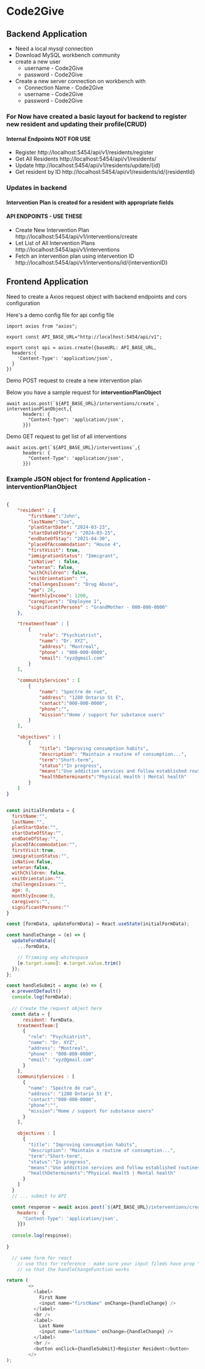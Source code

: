 # Code2Give

## Backend Application

- Need a local mysql connection
- Download MySQL workbench community 
- create a new user 
    * username - Code2Give
    * password - Code2Give
- Create a new server connection on workbench with
    * Connection Name - Code2Give
    * username - Code2Give
    * password - Code2Give


### For Now have created a basic layout for backend to register new resident and updating their profile(CRUD)
#### Internal Endpoints NOT FOR USE
- Register 
http://localhost:5454/api/v1/residents/register
- Get All Residents
http://localhost:5454/api/v1/residents/
- Update 
http://localhost:5454/api/v1/residents/update/{id}
- Get resident by ID
http://localhost:5454/api/v1/residents/id/{residentId}


### Updates in backend
#### Intervention Plan is created for a resident with appropriate fields
#### API ENDPOINTS - USE THESE

- Create New Intervention Plan 
http://localhost:5454/api/v1/interventions/create
- Let List of All Intervention Plans  
http://localhost:5454/api/v1/interventions
- Fetch an intervention plan using intervention ID
http://localhost:5454/api/v1/interventions/id/{interventionID}


## Frontend Application

Need to create a Axios request object with backend endpoints and cors configuration

Here's a demo config file for api config file

```
import axios from "axios";

export const API_BASE_URL="http://localhost:5454/api/v1";

export const api = axios.create({baseURL: API_BASE_URL,
  headers:{
    'Content-Type': 'application/json',
  }
})
```

Demo POST request to create a new intervention plan

Below you have a sample request for **interventionPlanObject** 
```
await axios.post(`${API_BASE_URL}/interventions/create`, interventionPlanObject,{
      headers: {
        "Content-Type": 'application/json',
      }})
```

Demo GET request to get list of all interventions
```
await axios.get(`${API_BASE_URL}/interventions`,{
      headers: {
        "Content-Type": 'application/json',
      }})
```

### Example JSON object for frontend Application - interventionPlanObject

```json

{
    "resident" : {
        "firstName":"John",
        "lastName":"Doe",
        "planStartDate": "2024-03-23",
        "startDateOfStay": "2024-03-25",
        "endDateOfStay": "2021-04-30",
        "placeOfAccommodation": "House 4",
        "firstVisit": true,
        "immigrationStatus": "Immigrant",
        "isNative" : false,
        "veteran": false,
        "withChildren": false,
        "exitOrientation": "",
        "challengesIssues": "Drug Abuse",
        "age": 24,
        "monthlyIncome": 1200,
        "caregivers": "Employee 1",
        "significantPersons" : "GrandMother - 000-000-0000" 
    },

    "treatmentTeam" : [
        {
            "role": "Psychiatrist",
            "name": "Dr. XYZ",
            "address": "Montreal",
            "phone" : "000-000-0000",
            "email": "xyz@gmail.com"
        }
    ],

    "communityServices" : [
        {
            "name": "Spectre de rue",
            "address": "1280 Ontario St E",
            "contact":"000-000-0000",
            "phone":"",
            "mission":"Home / support for substance users"
        }
    ],

    "objectives" : [
        {
            "title": "Improving consumption habits",
            "description": "Maintain a routine of consumption...",
            "term":"Short-term",
            "status":"In progress",
            "means":"Use addiction services and follow established routines (average 4 injections per day)",
            "healthDeterminants":"Physical Health | Mental health"
        }
    ]
}
```
```javascript

const initialFormData = {
  firstName:"",
  lastName:"",
  planStartDate:"",
  startDateOfStay:"",
  endDateOfStay:"",
  placeOfAccommodation:"",
  firstVisit:true,
  immigrationStatus:"",
  isNative:false,
  veteran:false,
  withChildren: false,
  exitOrientation:"",
  challengesIssues:"",
  age: 0,
  monthlyIncome:0,
  caregivers:"",
  significantPersons:""
}

const [formData, updateFormData] = React.useState(initialFormData);

const handleChange = (e) => {
  updateFormData({
    ...formData,

    // Trimming any whitespace
    [e.target.name]: e.target.value.trim()
  });
};

const handleSubmit = async (e) => {
  e.preventDefault()
  console.log(formData);
  
  // Create the request object here
  const data = {
      resident: formData,
    treatmentTeam:[
      {
        "role": "Psychiatrist",
        "name": "Dr. XYZ",
        "address": "Montreal",
        "phone" : "000-000-0000",
        "email": "xyz@gmail.com"
      }
    ],
    communityServices : [
      {
        "name": "Spectre de rue",
        "address": "1280 Ontario St E",
        "contact":"000-000-0000",
        "phone":"",
        "mission":"Home / support for substance users"
      }
    ],

    objectives : [
      {
        "title": "Improving consumption habits",
        "description": "Maintain a routine of consumption...",
        "term":"Short-term",
        "status":"In progress",
        "means":"Use addiction services and follow established routines (average 4 injections per day)",
        "healthDeterminants":"Physical Health | Mental health"
      }
    ]
  }
  // ... submit to API 

  const response = await axios.post(`${API_BASE_URL}/interventions/create`, data,{
    headers: {
      "Content-Type": 'application/json',
    }})
    
  console.log(respinse);  
  
}

```

```javascript
  // same form for react
    // use this for reference - make sure your input fileds have prop "name" same as the the fileds in the initialFormData object
    // so that the handleChangeFunction works 

return (
        <>
          <label>
            First Name
            <input name="firstName" onChange={handleChange} />
          </label>
          <br />
          <label>
            Last Name
            <input name="lastName" onChange={handleChange} />
          </label>
          <br />
          <button onClick={handleSubmit}>Register Resident</button>
        </>
);
```
